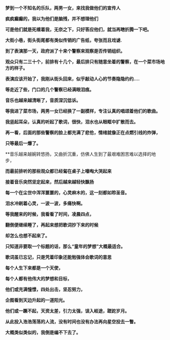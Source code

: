**梦到一个不知名的乐队，两男一女，来找我做他们的宣传人**

**疯疯癫癫的，我以为他们是脑残，并不想理他们**

**可是他们就是死缠着我，无奈之下，只好答应他们，就当再瞎折腾一下吧。**

**大街小巷，街头街尾都有类似传销的广告纸，夸张而且戏谑.**

**到了表演那一天，政府派了十来个警察来观察是否传销组织。**

**观众只有二三十个，前排有十几个，最后排只有随意坐着的警察，在一个菜市场地方的样子。**

**表演应该开始了，我刚从街头回来，似乎敲动人心的节奏隐隐约约....**

**等走近了些，门口的几个警察已经满眼泪痕。**

**音乐也越来越清晰了，音质深沉低诉。**

**等我进了菜市场，两男一女已经换了一副模样，专注认真的唱颂着他们的歌曲。**

**我竖起耳朵，认真的听起了歌词，很快，泪水也从眼眶中扩散而去。**

**再一看，后面的那些警察的脸上都充满了悲伧，情绪就像正在点燃引线的炸弹，**

**只等最后一爆了。**

**音乐越来越婉转悠扬，又曲折沉重，仿佛人生到了最艰难困苦难以选择的地步，

**而最前排听的那些观众都已经匐在桌子上嚎啕大哭起来**

**接着音乐突然坚定起来，然后越来越轻快飘扬**

**每一个在尘世中浑浑噩噩的，心灵麻木的，这一刻都如聆圣音。**

**泪水冲刷着心灵，一波一波，多痛快啊。**

**等我醒来的时候，我看看了时间，凌晨四点，**

**翻倒便继续睡了，再起来想把歌词抄下来的时候**

**却怎么也想不起来了。**

**只知道非要取一个标题的话，那么“童年的梦想”大概最适合。**

**歌词虽已忘记，只是凭着印象还能勉强体会歌词的意思**

**每个人生下来都是一个天使，**

**每个人都有他伟大的梦想和目标，**

**他们或充满憧憬，四处出击，坚忍努力，**

**企图看到天边升起的一道阳光。**

**他们或一蹶不起，天资太差，引力太强，误入岐途，蹉跎岁月。**

**从此投入浩浩荡荡的人流，没有时间也没有办法再向星空投去一瞥。**

**大概类似类似的，我倒是编不下去了。**
